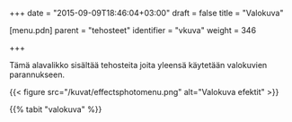+++
date = "2015-09-09T18:46:04+03:00"
draft = false
title = "Valokuva"

[menu.pdn]
    parent = "tehosteet"
    identifier = "vkuva"
    weight = 346

+++

Tämä alavalikko sisältää tehosteita joita yleensä käytetään valokuvien parannukseen.

{{< figure src="/kuvat/effectsphotomenu.png" alt="Valokuva efektit" >}}

{{% tabit "valokuva" %}}
